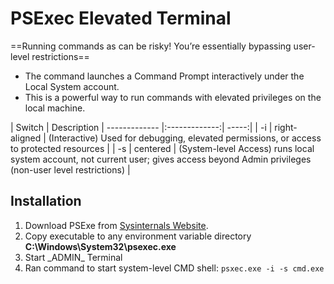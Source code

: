 # PSExec Elevated Terminal

==Running commands as  can be risky! You’re essentially bypassing user-level restrictions==

- The command  launches a Command Prompt interactively under the Local System account. 
- This is a powerful way to run commands with elevated privileges on the local machine.

| Switch        | Description
| ------------- |:-------------:| -----:|
| -i  | right-aligned |  (Interactive) Used for debugging, elevated permissions, or access to protected resources |
| -s  | centered      |  (System-level Access) runs local system account, not current user; gives access beyond Admin privileges (non-user level restrictions) |


## Installation
1. Download PSExe from [Sysinternals Website](https://learn.microsoft.com/en-us/sysinternals/downloads/psexec).
2. Copy executable to any environment variable directory 
    **C:\Windows\System32\psexec.exe**
3. Start \_ADMIN\_ Terminal
4. Ran command to start system-level CMD shell: `psxec.exe -i -s cmd.exe`



